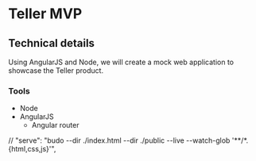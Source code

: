 # Teller MVP

## Technical details

Using AngularJS and Node, we will create a mock web application to showcase the Teller product.

### Tools

* Node
* AngularJS
  - Angular router

// "serve": "budo --dir ./index.html --dir ./public --live --watch-glob '**/*.{html,css,js}'",